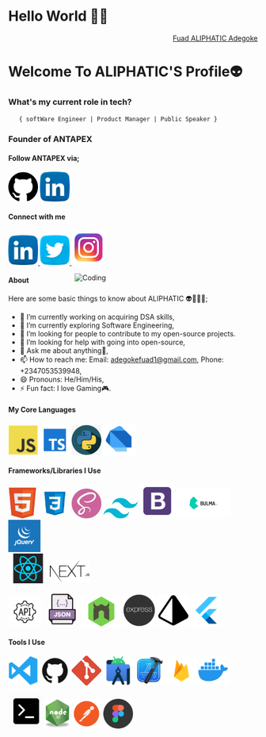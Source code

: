 <h1>Hello World 👋🏾</h1>

<div align="right" class="badge-base LI-profile-badge" data-locale="en_US" data-size="medium" data-theme="dark" data-type="VERTICAL" data-vanity="fuad-ajibola-5a0034166" data-version="v1"><a class="badge-base__link LI-simple-link" href="https://www.linkedin.com/in/adegoke-fuad-ajibola-5a0034166/"> Fuad ALIPHATIC Adegoke</a></div>
    
<h1>Welcome To ALIPHATIC'S Profile👽</h1>

###   **What's my current role in tech?** </h2>
       { softWare Engineer | Product Manager | Public Speaker } 

###   **Founder of ANTAPEX** </h2>
#### Follow ANTAPEX via;
<a href="https://github.com/ANTAPEX"><img src="images/github.png" width="60" /></a>
<a href="https://www.linkedin.com/company/the-antapex/"><img src="images/linkedin.png" width="60" /></a>


#### Connect with me 
<a href="https://www.linkedin.com/in/adegoke-fuad-ajibola-5a0034166/"> <img src="images/linkedin.png" width="60" /> </a>
<a href="https://twitter.com/ALIPHATICHYD"> <img src="images/twitter.png" width="60" /> </a>
<a href="https://www.instagram.com/aliphatic_hyd/"> <img src="images/ig.png" width="70" /> </a>
<!--<a href=""><img src="" width=""></a> -->

<img align="right" alt="Coding" width="370" src="https://miro.medium.com/max/680/0*7Q3yvSIv_t0ioJ-Z.gif"/>

#### About
Here are some basic things to know about ALIPHATIC 👽👳🏾‍♂️;

- 🔭 I’m currently working on acquiring DSA skills,
- 🌱 I’m currently exploring Software Engineering,
- 👯 I’m looking for people to contribute to my open-source projects.
- 🤔 I’m looking for help with going into open-source,
- 💬 Ask me about anything🌚,
- 📫 How to reach me: Email: adegokefuad1@gmail.com, Phone: +2347053539948,
- 😄 Pronouns: He/Him/His,
- ⚡ Fun fact: I love Gaming🎮.

#### My Core Languages
<code><img src="images/javascript.png" width="60" title="JavaScript" /></code>
<code><img src="images/typescript.png" width="60" title="TypeScript" /></code>
<code><img src="images/python.png" width="60" title="Python" /></code>
<code><img src="images/dart.png" width="65" title="Dart" /></code>

#### Frameworks/Libraries I Use
<code><img src="images/html.jpg" width="60" title="HTML" /></code>
<code><img src="images/css.jpg" width="60" title="CSS" /></code>
<code><img src="images/sass.jpg" width="60" title="SASS" /></code>
<code><img src="images/tailwind.png" width="70" title="Tailwind" /></code>
<code><img src="images/B.png" width="70" title="Bootstrap" /></code>
<code><img src="images/Bulma.png" width="110" title="Bulma" /></code>  <code><img src="images/jQuery.png" width="65" title="jQuery" /></code>  
<code><img src="images/react.png" width="80" title="React" /></code>
 <code><img src="images/next.svg" width="80" title="Next" /></code>

<code><img src="images/api.jpg" width="70" title="API" /></code>
<code><img src="images/json.png" width="70" title="JSON" /></code>
<code><img src="images/nodemon.png" width="80" title="Nodemon" /></code>
<code><img src="images/express.png" width="65" title="Express" /></code>
<code><img src="images/prism.png" width="65" title="Prisma" /></code>
<code><img src="images/flutter.png" width="65" title="Flutter" /></code>

#### Tools I Use
<code><img src="images/visualstudio.svg" width="60" title="Visual Studio Code" /></code>
<code><img src="images/github.jpg" width="60" title="GitHub" /></code>
<code><img src="images/git.jpg" width="60" title="Git" /></code>
<code><img src="images/android-studio.png" width="60" title="Android Studio" /></code>
<code><img src="images/x-code.png" width="60" title="Xcode" /></code>
<code><img src="images/firebase.png" width="60" title="Firebase" /></code>
<code><img src="images/docker.png" width="60" title="Docker" /></code>
<!-- <code><img src="images/power.png" width="80" title="Powershell" /></code> -->
<code><img src="images/command.png" width="70" title="Commandprompt" /></code>
<code><img src="images/R.png" width="50" title="NodeJS" /></code>
<code><img src="images/postman.png" width="60" title="Postman API" /></code>
<code><img src="images/figma.jpeg" width="60" title="Figma" /></code>
             
             
       
<!-- #### Lifestyle
<!-- ![pc](https://user-images.githubusercontent.com/105937740/186015907-bd8b7db8-f875-454b-bf1a-36177129aa42.gif) -->
<!-- <img align="center" alt="Coding" width="800s" src="images/bring-deals.JPG"/> -->


